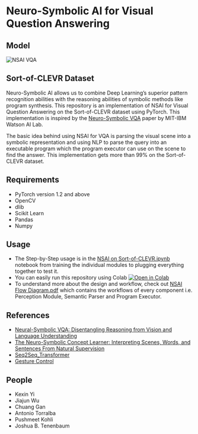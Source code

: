 # Neuro-Symbolic AI for Visual Question Answering

## Model
![NSAI VQA](https://discord.com/channels/792469912295440434/792469912295440438/828742534452740160)

## Sort-of-CLEVR Dataset

Neuro-Symbolic AI allows us to combine Deep Learning’s superior pattern recognition abilities with the reasoning abilities of symbolic methods like program synthesis. This repository is an implementation of NSAI for Visual Question Answering on the Sort-of-CLEVR dataset using PyTorch. This implementation is inspired by the [Neuro-Symbolic VQA](https://arxiv.org/abs/1810.02338) paper by MIT-IBM Watson AI Lab.

The basic idea behind using NSAI for VQA is parsing the visual scene into a symbolic representation and using NLP to parse the query into an executable program which the program executor can use on the scene to find the answer. This implementation gets more than 99% on the Sort-of-CLEVR dataset.

## Requirements
- PyTorch version 1.2 and above
- OpenCV
- dlib
- Scikit Learn
- Pandas
- Numpy

## Usage
- The Step-by-Step usage is in the [NSAI on Sort-of-CLEVR.ipynb](https://github.com/nerdimite/neuro-symbolic-ai-soc/blob/master/NSAI%20on%20Sort-of-CLEVR.ipynb) notebook from training the individual modules to plugging everything together to test it.
- You can easily run this repository using Colab <a href="https://colab.research.google.com/github/nerdimite/neuro-symbolic-ai-soc/blob/master/NSAI%20on%20Sort-of-CLEVR.ipynb" target="_parent"><img src="https://colab.research.google.com/assets/colab-badge.svg" alt="Open in Colab"/></a>
- To understand more about the design and workflow, check out [NSAI Flow Diagram.pdf](https://github.com/nerdimite/neuro-symbolic-ai-soc/blob/master/NSAI%20Flow%20Diagram.pdf) which contains the workflows of every component i.e. Perception Module, Semantic Parser and Program Executor.

## References
- [Neural-Symbolic VQA: Disentangling Reasoning from Vision and Language Understanding](https://arxiv.org/abs/1810.02338)
- [The Neuro-Symbolic Concept Learner: Interpreting Scenes, Words, and Sentences From Natural Supervision](https://arxiv.org/abs/1904.12584)
- [Seq2Seq_Transformer](https://github.com/aladdinpersson/Machine-Learning-Collection/blob/master/ML/Pytorch/more_advanced/seq2seq_transformer/seq2seq_transformer.py)
- [Gesture Control](https://www.learnopencv.com/training-a-custom-object-detector-with-dlib-making-gesture-controlled-applications/)

## People
- Kexin Yi
- Jiajun Wu
- Chuang Gan
- Antonio Torralba
- Pushmeet Kohli
- Joshua B. Tenenbaum
